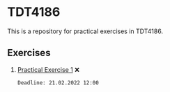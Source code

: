 # TDT4186
This is a repository for practical exercises in TDT4186.


## Exercises

1. [Practical Exercise 1](pe1) :x:
    
    `Deadline: 21.02.2022 12:00`